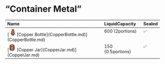 # “Container Metal”  
<table class="table table-bordered" data-toggle="table"  ><thead style=""><tr ><th  style="text-align:left;vertical-align:top;"  >Name</th><th  style="text-align:left;vertical-align:top;"  >LiquidCapacity</th><th  style="text-align:left;vertical-align:top;"  >Sealed</th></tr></thead><tr ><td  style="text-align:left;vertical-align:top;"  >[<div style="width:25px;display:inline-block;text-align:center"><img decoding="async" src="Sprite/CopperBottle.png" href="a.md" style="max-width:25px;max-height:25px;"></div>[Copper Bottle](CopperBottle.md)](CopperBottle.md)</td><td  style="text-align:left;vertical-align:top;"  >600 (2portions)</td><td  style="text-align:left;vertical-align:top;"  >✅</td></tr><tr ><td  style="text-align:left;vertical-align:top;"  >[<div style="width:25px;display:inline-block;text-align:center"><img decoding="async" src="Sprite/CopperJar.png" href="a.md" style="max-width:25px;max-height:25px;"></div>[Copper Jar](CopperJar.md)](CopperJar.md)</td><td  style="text-align:left;vertical-align:top;"  >150 (0.5portions)</td><td  style="text-align:left;vertical-align:top;"  >✅</td></tr></tbody></table>  
  


<script>document.title="“Container Metal” - Card Survival Wiki";</script>